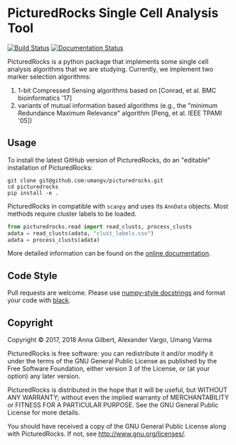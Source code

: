 # PicturedRocks Single Cell Analysis Tool

[![Build Status](https://travis-ci.com/umangv/picturedrocks.svg?branch=master)](https://travis-ci.com/umangv/picturedrocks)
[![Documentation Status](https://readthedocs.org/projects/picturedrocks/badge/?version=latest)](https://picturedrocks.readthedocs.io/en/latest/?badge=latest)

PicturedRocks is a python package that implements some single cell analysis algorithms that we are studying. Currently, we implement two marker selection algorithms:

1. 1-bit Compressed Sensing algorithms based on [Conrad, et al. BMC bioinformatics '17]
2. variants of mutual information based algorithms (e.g., the "minimum Redundance Maximum Relevance" algorithm [Peng, et al. IEEE TPAMI '05])

## Usage

To install the latest GitHub version of PicturedRocks, do an "editable" installation of PicturedRocks:
```
git clone git@github.com:umangv/picturedrocks.git
cd picturedrocks
pip install -e .
```

PicturedRocks in compatible with `scanpy` and uses its `AnnData` objects. Most methods require cluster labels to be loaded. 

```python
from picturedrocks.read import read_clusts, process_clusts
adata = read_clusts(adata, "clust_labels.csv")
adata = process_clusts(adata)
```

More detailed information can be found on the [online documentation](https://picturedrocks.rtfd.io/).

## Code Style

Pull requests are welcome. Please use [numpy-style docstrings](https://sphinxcontrib-napoleon.rtfd.io/) and format your code with [black](https://black.rtfd.io).

## Copyright

Copyright © 2017, 2018 Anna Gilbert, Alexander Vargo, Umang Varma

PicturedRocks is free software: you can redistribute it and/or modify
it under the terms of the GNU General Public License as published by
the Free Software Foundation, either version 3 of the License, or
(at your option) any later version.

PicturedRocks is distributed in the hope that it will be useful,
but WITHOUT ANY WARRANTY; without even the implied warranty of
MERCHANTABILITY or FITNESS FOR A PARTICULAR PURPOSE.  See the
GNU General Public License for more details.

You should have received a copy of the GNU General Public License
along with PicturedRocks.  If not, see <http://www.gnu.org/licenses/>.
